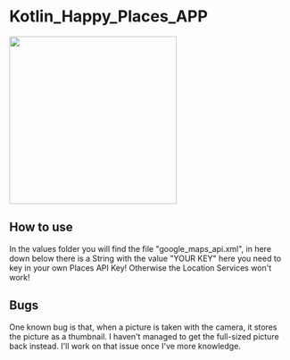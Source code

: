 # Kotlin_Happy_Places_APP

<img src="https://github.com/Mikail184/Kotlin_Happy_Places_APP/blob/master/app/src/main/res/drawable/app.gif" width=300>

## How to use

In the values folder you will find the file "google_maps_api.xml", in here down below there is a String with the value "YOUR KEY"
here you need to key in your own Places API Key! Otherwise the Location Services won't work!

## Bugs
One known bug is that, when a picture is taken with the camera, it stores the picture as a thumbnail. I haven't managed to get the full-sized
picture back instead. I'll work on that issue once I've more knowledge.
